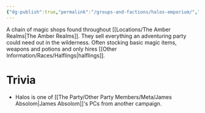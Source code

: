 ```yaml
---
{"dg-publish":true,"permalink":"/groups-and-factions/halos-emporium/","tags":["Groups"],"updated":"2025-02-08T17:15:59.028+00:00"}
---
```


A chain of magic shops found throughout [[Locations/The Amber Realms\|The Amber Realms]]. They sell everything an adventuring party could need out in the wilderness. Often stocking basic magic items, weapons and potions and only hires [[Other Information/Races/Halflings\|halflings]].

# Trivia
- Halos is one of [[The Party/Other Party Members/Meta/James Absolom\|James Absolom]]'s PCs from another campaign. 